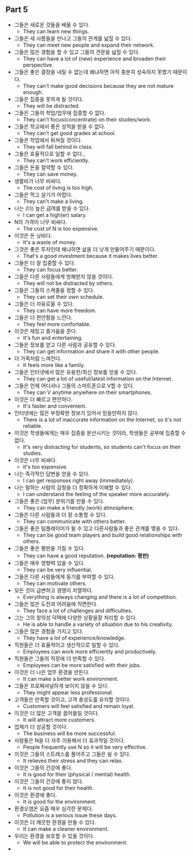 ## Part 5

- 그들은 새로운 것들을 배울 수 있다.
  - They can learn new things.
- 그들은 새 사름들을 만나고 그들의 관계를 넓힐 수 있다.
  - They can meet new people and expand their network.
- 그들은 많은 경험을 할 수 있고 그들의 견문을 넓힐 수 있다.
  - They can have a lot of (new) experience and broaden their perspective.
- 그들은 좋은 결정을 내릴 수 없는데 왜냐하면 아직 충분히 성숙하지 못했기 때문이다.
  - They can't make good decisions because they are not mature enough.
- 그들은 집중을 못하게 될 것이다.
  - They will be distracted.
- 그들은 그들의 학업/업무에 집중할 수 없다.
  - They can't focus(concentrate) on their studies/work.
- 그들은 학교에서 좋은 성적을 받을 수 없다.
  - They can't get good grades at school.
- 그들은 학업에서 뒤쳐질 것이다.
  - They will fall behind in class.
- 그들은 효율적으로 일할 수 없다.,
  - They can't work efficiently.
- 그들은 돈을 절약할 수 있다.
  - They can save money.
- 생활비가 너무 비싸다.
  - The cost of living is too high.
- 그들은 먹고 살기가 어렵다.
  - They can't make a living.
- 나는 (더) 높은 급여를 받을 수 있다.
  - I can get a high(er) salary.
- N의 가격이 너무 비싸다.
  - The cost of N is too expensive.
- 이것은 돈 낭비다.
  - It's a waste of money.
- 그것은 좋은 투자인데 왜냐하면 삶을 더 낫게 만들어주기 때문이다.
  - That's a good investment because it makes lives better.
- 그들은 더 잘 집중할 수 있다.
  - They can focus better.
- 그들은 다른 사람들에게 방해받지 않을 것이다.
  - They will not be distracted by others.
- 그들은 그들의 스케줄을 정할 수 있다.
  - They can set their own schedule.
- 그들은 더 자유로울 수 있다.
  - They can have more freedom.
- 그들은 더 편안함을 느낀다.
  - They feel more confortable.
- 이것은 재밌고 즐거움을 준다.
  - It's fun and entertaining.
- 그들은 정보를 얻고 다른 사람과 공유할 수 있다.
  - They can get information and share it with other people.
- 더 가족처럼 느껴진다.
  - It feels more like a family.
- 그들은 인터넷에서 많은 유용한/최신 정보를 얻을 수 있다.
  - They can get a lot of useful/latest information on the Internet.
- 그들은 언제 어디서나 그들의 스마트폰으로 V할 수 있다.
  - They can V anytime anywhere on their smartphones.
- 이것은 더 빠르고 편안하다.
  - It's faster and convenient.
- 인터넷에는 많은 부정확한 정보가 있어서 믿을만하지 않다.
  - There is a lot of inaccurate information on the Internet, so it's not reliable.
- 이것은 학생들에게는 매우 집중을 분산시키는 것이라, 학생들은 공부에 집중할 수 없다.
  - It's very distracting for students, so students can't focus on their studies.
- 이것은 너무 비싸다.
  - It's too expensive.
- 나는 즉각적인 답변을 얻을 수 있다.
  - I can get responses right away (immediately).
- 나는 말하는 사람의 감정을 더 정확하게 이해할 수 있다.
  - I can understand the feeling of the speaker more accurately.
- 그들은 좋은 (업무) 분위기를 만들 수 있다.
  - They can make a friendly (work) atmosphere.
- 그들은 다른 사람들과 더 잘 소통할 수 있다.
  - They can communicate with others better.
- 그들은 좋은 팀플레이어가 될 수 있고 다른사람들과 좋은 관계를 맺을 수 있다.
  - They can be good team players and build good relationships with others.
- 그들은 좋은 평판을 가질 수 있다.
  - They can have a good reputation. **(reputation: 평판)**
- 그들은 매우 영향력 있을 수 있다.
  - They can be very influential.
- 그들은 다른 사람들에게 동기를 부여할 수 있다.
  - They can motivate others.
- 모든 것이 급변하고 경쟁이 치열하다.
  - Everything is always changing and there is a lot of competition.
- 그들은 많은 도전과 어려움에 직면한다.
  - They face a lot of challenges and difficulties.
- 그는 그의 창의성 덕택에 다양한 상황을잘 처리할 수 있다.
  - He is able to handle a variety of situation due to his creativity.
- 그들은 많은 경험을 가지고 있다.
  - They have a lot of experience/knowledge.
- 직원들은 더 효율적이고 생산적으로 일할 수 있다.
  - Employees can work more efficiently and productively.
- 직원들은 그들의 직장에 더 만족할 수 있다.
  - Employees can be more satisfied with their jobs.
- 이것은 더 나은 업무 환경을 만든다.
  - It can make a better work environment.
- 그들은 프로페셔널하게 보이지 않을 수 있다.
  - They might appear less professional.
- 고객들은 만족할 것이고, 고객 충성도를 유지할 것이다.
  - Customers will feel satisfied and remain loyal.
- 이것은 더 많은 고객을 끌어들일 것이다.
  - It will attract more customers.
- 업체가 더 성공할 것이다.
  - The business will be more successful.
- 사람들은 N을 더 자주 이용해서 더 효과적일 것이다.
  - People frequently use N so it will be very effective.
- 이것은 그들의 스트레스를 풀어주고 그들은 쉴 수 있다.
  - It relieves their stress and they can relax.
- 이것은 그들의 건강에 좋다.
  - It is good for their (physical / mental) health.
- 이것은 그들의 건강에 좋지 않다.
  - It is not good for their health.
- 이것은 환경에 좋다.
  - It is good for the environment.
- 환경오염은 요즘 매우 심각한 문제다.
  - Pollution is a serious issue these days.
- 이것은 더 깨끗한 환경을 만들 수 있다.
  - It can make a cleaner environment.
- 우리는 환경을 보호할 수 있을 것이다.
  - We will be able to protect the environment.
-
